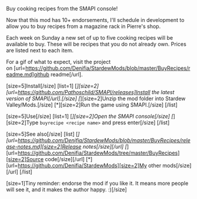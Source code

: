 ﻿Buy cooking recipes from the SMAPI console!

Now that this mod has 10+ endorsements, I'll schedule in development to allow you to buy recipes from a magazine rack in Pierre's shop.

Each week on Sunday a new set of up to five cooking recipes will be available to buy. These will be recipes that you do not already own. Prices are listed next to each item.

For a gif of what to expect, visit the project on [url=https://github.com/Denifia/StardewMods/blob/master/BuyRecipes/readme.md]github readme[/url].

[size=5]Install[/size]
[list=1]
[*][size=2][url=https://github.com/Pathoschild/SMAPI/releases]Install the latest version of SMAPI[/url].[/size]
[*][size=2]Unzip the mod folder into Stardew Valley/Mods.[/size]
[*][size=2]Run the game using SMAPI.[/size]
[/list]

[size=5]Use[/size]
[list=1]
[*][size=2]Open the SMAPI console[/size]
[*][size=2]Type `buyrecipe <recipe name>` and press enter[/size]
[/list]  

[size=5]See also[/size]
[list]
[*][url=https://github.com/Denifia/StardewMods/blob/master/BuyRecipes/release-notes.md][size=2]Release notes[/size][/url]
[*][url=https://github.com/Denifia/StardewMods/tree/master/BuyRecipes][size=2]Source code[/size][/url]
[*][url=https://github.com/Denifia/StardewMods][size=2]My other mods[/size][/url]
[/list]

[size=1]Tiny reminder: endorse the mod if you like it. It means more people will see it, and it makes the author happy. :)[/size]